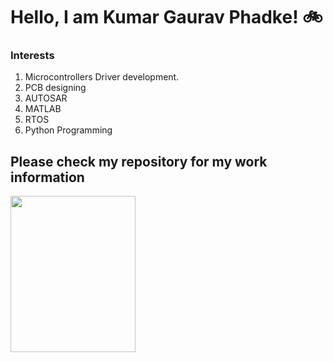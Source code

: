 # Hello, I am Kumar Gaurav Phadke! :bike: 

### Interests

1) Microcontrollers Driver development. 
2) PCB designing
3) AUTOSAR   
4) MATLAB    
5) RTOS     
6) Python Programming 
 
 ## Please check my repository for my work information
 <img src="https://user-images.githubusercontent.com/54667428/141113717-64117ae9-0f5d-459c-854a-293a6d2d2100.gif" align="Center" width="200" height = "250">

 

